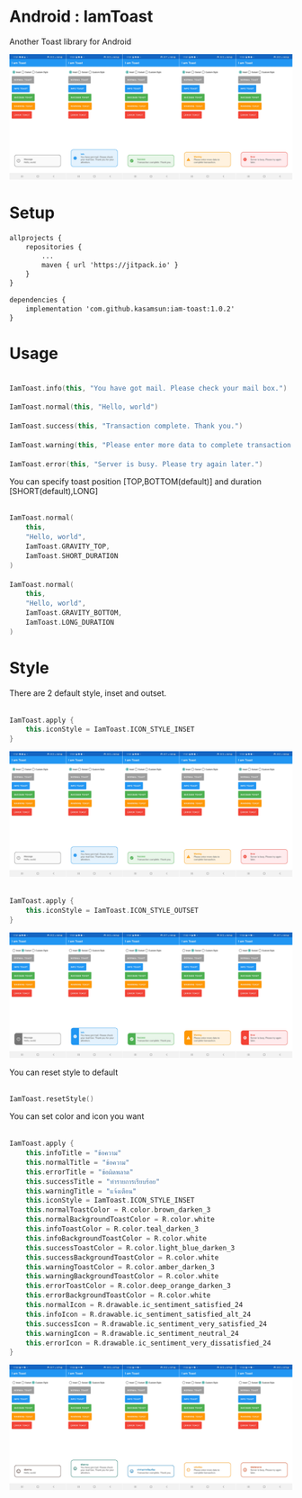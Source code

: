 # Android : IamToast
Another Toast library for Android

![alt text](https://raw.githubusercontent.com/kasamsun/iam-toast/master/assets/toast-normal-inset.png "Toast sammple")

# Setup

```
allprojects {
    repositories {
        ...
        maven { url 'https://jitpack.io' }
    }
}
```

```
dependencies {
    implementation 'com.github.kasamsun:iam-toast:1.0.2'
}
```

# Usage
```kotlin

IamToast.info(this, "You have got mail. Please check your mail box.")

IamToast.normal(this, "Hello, world")

IamToast.success(this, "Transaction complete. Thank you.")

IamToast.warning(this, "Please enter more data to complete transaction.")

IamToast.error(this, "Server is busy. Please try again later.")

```
You can specify toast position [TOP,BOTTOM(default)] and duration [SHORT(default),LONG]
```kotlin

IamToast.normal(
    this,
    "Hello, world",
    IamToast.GRAVITY_TOP,
    IamToast.SHORT_DURATION
)

IamToast.normal(
    this,
    "Hello, world",
    IamToast.GRAVITY_BOTTOM,
    IamToast.LONG_DURATION
)

```


# Style

There are 2 default style, inset and outset.
```kotlin

IamToast.apply {
    this.iconStyle = IamToast.ICON_STYLE_INSET
}

```

![alt text](https://raw.githubusercontent.com/kasamsun/iam-toast/master/assets/toast-normal-inset.png "Toast sammple")
```kotlin

IamToast.apply {
    this.iconStyle = IamToast.ICON_STYLE_OUTSET
}

```
![alt text](https://raw.githubusercontent.com/kasamsun/iam-toast/master/assets/toast-normal-outset.png "Toast sammple")

You can reset style to default
```kotlin

IamToast.resetStyle()

```

You can set color and icon you want 
```kotlin

IamToast.apply {
    this.infoTitle = "ข้อความ"
    this.normalTitle = "ข้อความ"
    this.errorTitle = "ข้อผิดพลาด"
    this.successTitle = "ทำรายการเรียบร้อย"
    this.warningTitle = "แจ้งเตือน"
    this.iconStyle = IamToast.ICON_STYLE_INSET
    this.normalToastColor = R.color.brown_darken_3
    this.normalBackgroundToastColor = R.color.white
    this.infoToastColor = R.color.teal_darken_3
    this.infoBackgroundToastColor = R.color.white
    this.successToastColor = R.color.light_blue_darken_3
    this.successBackgroundToastColor = R.color.white
    this.warningToastColor = R.color.amber_darken_3
    this.warningBackgroundToastColor = R.color.white
    this.errorToastColor = R.color.deep_orange_darken_3
    this.errorBackgroundToastColor = R.color.white
    this.normalIcon = R.drawable.ic_sentiment_satisfied_24
    this.infoIcon = R.drawable.ic_sentiment_satisfied_alt_24
    this.successIcon = R.drawable.ic_sentiment_very_satisfied_24
    this.warningIcon = R.drawable.ic_sentiment_neutral_24
    this.errorIcon = R.drawable.ic_sentiment_very_dissatisfied_24
}

```
![alt text](https://raw.githubusercontent.com/kasamsun/iam-toast/master/assets/toast-custom.png "Toast sammple")